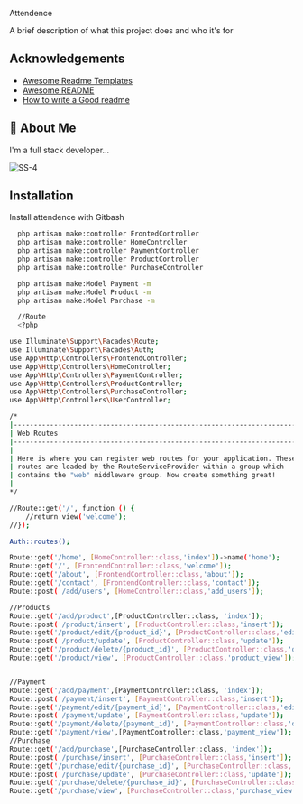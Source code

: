 Attendence

A brief description of what this project does and who it's for


## Acknowledgements

 - [Awesome Readme Templates](https://awesomeopensource.com/project/elangosundar/awesome-README-templates)
 - [Awesome README](https://github.com/matiassingers/awesome-readme)
 - [How to write a Good readme](https://bulldogjob.com/news/449-how-to-write-a-good-readme-for-your-github-project)


## 🚀 About Me
I'm a full stack developer...

![SS-4](https://user-images.githubusercontent.com/97294949/212972604-41ee915e-bea7-41bb-84ad-9d0d44873584.GIF)




## Installation

Install attendence with Gitbash

```bash
  php artisan make:controller FrontedController
  php artisan make:controller HomeController
  php artisan make:controller PaymentController
  php artisan make:controller ProductController
  php artisan make:controller PurchaseController

  php artisan make:Model Payment -m
  php artisan make:Model Product -m
  php artisan make:Model Parchase -m

  //Route
  <?php

use Illuminate\Support\Facades\Route;
use Illuminate\Support\Facades\Auth;
use App\Http\Controllers\FrontendController;
use App\Http\Controllers\HomeController;
use App\Http\Controllers\PaymentController;
use App\Http\Controllers\ProductController;
use App\Http\Controllers\PurchaseController;
use App\Http\Controllers\UserController;

/*
|--------------------------------------------------------------------------
| Web Routes
|--------------------------------------------------------------------------
|
| Here is where you can register web routes for your application. These
| routes are loaded by the RouteServiceProvider within a group which
| contains the "web" middleware group. Now create something great!
|
*/

//Route::get('/', function () {
    //return view('welcome');
//});

Auth::routes();

Route::get('/home', [HomeController::class,'index'])->name('home');
Route::get('/', [FrontendController::class,'welcome']);
Route::get('/about', [FrontendController::class,'about']);
Route::get('/contact', [FrontendController::class,'contact']);
Route::post('/add/users', [HomeController::class,'add_users']);

//Products
Route::get('/add/product',[ProductController::class, 'index']);
Route::post('/product/insert', [ProductController::class,'insert']);
Route::get('/product/edit/{product_id}', [ProductController::class,'edit']);
Route::post('/product/update', [ProductController::class,'update']);
Route::get('/product/delete/{product_id}', [ProductController::class,'delete']);
Route::get('/product/view', [ProductController::class,'product_view']);


//Payment
Route::get('/add/payment',[PaymentController::class, 'index']);
Route::post('/payment/insert', [PaymentController::class,'insert']);
Route::get('/payment/edit/{payment_id}', [PaymentController::class,'edit']);
Route::post('/payment/update', [PaymentController::class,'update']);
Route::get('/payment/delete/{payment_id}', [PaymentController::class,'delete']);
Route::get('/payment/view',[PaymentController::class,'payment_view']);
//Purchase
Route::get('/add/purchase',[PurchaseController::class, 'index']);
Route::post('/purchase/insert', [PurchaseController::class,'insert']);
Route::get('/purchase/edit/{purchase_id}', [PurchaseController::class,'edit']);
Route::post('/purchase/update', [PurchaseController::class,'update']);
Route::get('/purchase/delete/{purchase_id}', [PurchaseController::class,'delete']);
Route::get('/purchase/view', [PurchaseController::class,'purchase_view']);



    
